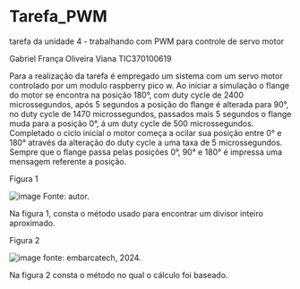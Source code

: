 # Tarefa_PWM
tarefa da unidade 4 - trabalhando com PWM para controle de servo motor

Gabriel França Oliveira Viana
TIC370100619

Para a realização da tarefa é empregado um sistema com um servo motor controlado por um modulo raspberry pico w.
Ao iniciar a simulação o flange do motor se encontra na posição 180°, com duty cycle de 2400 microssegundos, após 5 segundos a posição do flange é alterada para 90°, no duty cycle de 1470 microssegundos, passados mais 5 segundos o flange muda para a posição 0°, á um duty cycle de 500 microssegundos.
Completado o ciclo inicial o motor começa a ocilar sua posição entre 0° e 180° através da alteração do duty cycle a uma taxa de 5 microssegundos.  
Sempre que o flange passa pelas posições 0°, 90° e 180° é impressa uma mensagem referente a posição.

Figura 1  


![image](https://github.com/user-attachments/assets/fb994ed4-979b-43c2-8d21-79d7a11e2edf)
Fonte: autor.

Na figura 1, consta o método usado para encontrar um divisor inteiro aproximado. 

Figura 2


![image](https://github.com/user-attachments/assets/587233f4-7000-4fc2-95a2-ba52f482a701)
fonte: embarcatech, 2024.

Na figura 2 consta o método no qual o cálculo foi baseado.
